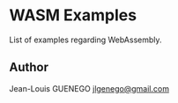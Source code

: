 # WASM Examples

List of examples regarding WebAssembly.

## Author

Jean-Louis GUENEGO <jlgenego@gmail.com>
